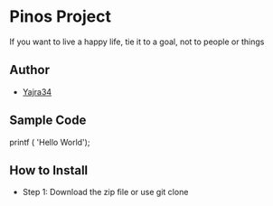 # Pinos Project
If you want to live a happy life, tie it to a goal, not to people or things
## Author
* [Yajra34](https://github.com/Yajra34)
## Sample Code
printf ( 'Hello World');
## How to Install
- Step 1: Download the zip file or use git clone
